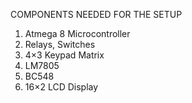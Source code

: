 COMPONENTS NEEDED FOR THE SETUP

1. Atmega 8 Microcontroller
2. Relays, Switches
3. 4×3 Keypad Matrix
4. LM7805
5. BC548
6. 16×2 LCD Display

